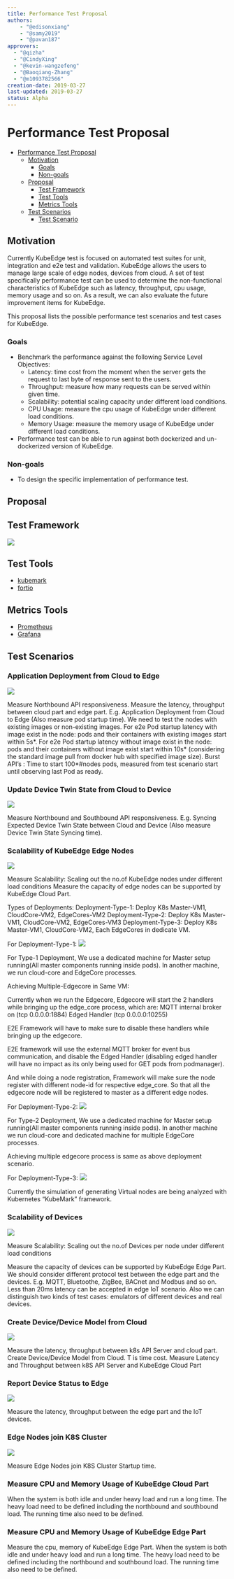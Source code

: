 ```yaml
---
title: Performance Test Proposal
authors:
    - "@edisonxiang"
    - "@samy2019"
    - "@pavan187"
approvers:
  - "@qizha"
  - "@CindyXing"
  - "@kevin-wangzefeng"
  - "@Baoqiang-Zhang"
  - "@m1093782566"
creation-date: 2019-03-27
last-updated: 2019-03-27
status: Alpha
---
```


# Performance Test Proposal

* [Performance Test Proposal](#performance-test-proposal)
  * [Motivation](#motivation)
    * [Goals](#goals)
    * [Non\-goals](#non-goals)
  * [Proposal](#proposal)
    * [Test Framework](#test-framework)
    * [Test Tools](#test-tools)
    * [Metrics Tools](#metrics-tools)
  * [Test Scenarios](#test-Scenarios)
    * [Test Scenario](#test-scenario)

## Motivation

Currently KubeEdge test is focused on automated test suites for unit, integration and e2e test and validation. KubeEdge allows the users to manage large scale of edge nodes, devices from cloud. A set of test specifically performance test can be used to determine the non-functional characteristics of KubeEdge such as latency, throughput, cpu usage, memory usage and so on. As a result, we can also evaluate the future improvement items for KubeEdge.

This proposal lists the possible performance test scenarios and test cases for KubeEdge.


### Goals

* Benchmark the performance against the following Service Level Objectives:
  * Latency: time cost from the moment when the server gets the request to last byte of response sent to the users.
  * Throughput: measure how many requests can be served within given time.
  * Scalability: potential scaling capacity under different load conditions.
  * CPU Usage: measure the cpu usage of KubeEdge under different load conditions.
  * Memory Usage: measure the memory usage of KubeEdge under different load conditions.
* Performance test can be able to run against both dockerized and un-dockerized version of KubeEdge.

### Non-goals

* To design the specific implementation of performance test.

## Proposal

## Test Framework
<img src="../images/perf/perf-test-framework.png">

## Test Tools
* [kubemark](https://github.com/kubernetes/kubernetes/tree/master/test/kubemark)
* [fortio](https://github.com/fortio/fortio)

## Metrics Tools
* [Prometheus](https://github.com/prometheus/prometheus)
* [Grafana](https://github.com/grafana/grafana)

## Test Scenarios

### Application Deployment from Cloud to Edge
<img src="../images/perf/perf-app-deploy.png">

Measure Northbound API responsiveness.
Measure the latency, throughput between cloud part and edge part.
E.g. Application Deployment from Cloud to Edge (Also measure pod startup time).
We need to test the nodes with existing images or non-existing images.
For e2e Pod startup latency with image exist in the node: pods and their containers with existing images start within 5s*.
For e2e Pod startup latency without image exist in the node: pods and their containers without image exist start within 10s* (considering the standard image pull from docker hub with specified image size).
Burst API’s : Time to start 100*#nodes pods, measured from test scenario start until observing last Pod as ready.

### Update Device Twin State from Cloud to Device
<img src="../images/perf/perf-update-devicetwin.png">

Measure Northbound and Southbound API responsiveness.
E.g. Syncing Expected Device Twin State between Cloud and Device (Also measure Device Twin State Syncing time).

### Scalability of KubeEdge Edge Nodes
<img src="../images/perf/perf-multi-edgenodes.png">

Measure Scalability: Scaling out the no.of KubeEdge nodes under different load conditions
Measure the capacity of edge nodes can be supported by KubeEdge Cloud Part.

Types of Deployments:
Deployment-Type-1: Deploy K8s Master-VM1, CloudCore-VM2, EdgeCores-VM2
Deployment-Type-2: Deploy K8s Master-VM1, CloudCore-VM2, EdgeCores-VM3
Deployment-Type-3: Deploy K8s Master-VM1, CloudCore-VM2, Each EdgeCores in dedicate VM.

For Deployment-Type-1:
<img src="../images/perf/per-deploy-type1.png">

For Type-1 Deployment, We use a dedicated machine for Master setup running(All master components running inside pods). In another machine, we run cloud-core and EdgeCore processes.

Achieving Multiple-Edgecore in Same VM:

Currently when we run the Edgecore, Edgecore will start the 2 handlers while bringing up the edge_core process, which are:
MQTT internal broker on (tcp  0.0.0.0:1884)
Edged Handler (tcp 0.0.0.0:10255)

E2E Framework will have to make sure to disable these handlers while bringing up the edgecore.

E2E framework will use the external MQTT broker for event bus communication, and  disable the Edged Handler (disabling edged handler will have no impact as its only being used for GET pods from podmanager).

And while doing a node registration, Framework will make sure the node register with different node-id for respective edge_core. So that all the edgecore node will be registered to master as a different edge nodes.

For Deployment-Type-2:
<img src="../images/perf/per-deploy-type2.png">

For Type-2 Deployment, We use a dedicated machine for Master setup running(All master components running inside pods). In another machine we run cloud-core and dedicated machine for multiple EdgeCore processes.

Achieving multiple edgecore process is same as above deployment scenario.

For Deployment-Type-3:
<img src="../images/perf/per-deploy-type3.png">

Currently the simulation of generating Virtual nodes are being analyzed with Kubernetes  “KubeMark” framework.

### Scalability of Devices
<img src="../images/perf/perf-multi-devices.png">

Measure Scalability: Scaling out the no.of Devices per node under different load conditions

Measure the capacity of devices can be supported by KubeEdge Edge Part.
We should consider different protocol test between the edge part and the devices. E.g. MQTT, Bluetoothe, ZigBee, BACnet and Modbus and so on.
Less than 20ms latency can be accepted in edge IoT scenario. Also we can distinguish two kinds of test cases: emulators of different devices and real devices.

### Create Device/Device Model from Cloud
<img src="../images/perf/perf-create-device.png">

Measure the latency, throughput between k8s API Server and cloud part.
Create Device/Device Model from Cloud.
T is time cost.
Measure Latency and Throughput between k8S API Server and KubeEdge Cloud Part

### Report Device Status to Edge
<img src="../images/perf/perf-report-devicestatus.png">

Measure the latency, throughput between the edge part and the IoT devices.


### Edge Nodes join K8S Cluster
<img src="../images/perf/perf-edgenodes-join-cluster.png">

Measure Edge Nodes join K8S Cluster Startup time.

### Measure CPU and Memory Usage of KubeEdge Cloud Part
When the system is both idle and under heavy load and run a long time.
The heavy load need to be defined including the northbound and southbound load.
The running time also need to be defined.

### Measure CPU and Memory Usage of KubeEdge Edge Part
Measure the cpu, memory of KubeEdge Edge Part.
When the system is both idle and under heavy load and run a long time.
The heavy load need to be defined including the northbound and southbound load.
The running time also need to be defined.
